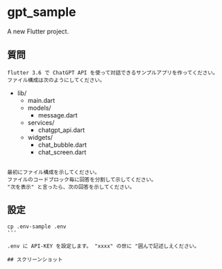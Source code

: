 # gpt_sample

A new Flutter project.

## 質問

```text
flutter 3.6 で ChatGPT API を使って対話できるサンプルアプリを作ってください。
ファイル構成は次のようにしてください。

```
- lib/
  - main.dart
  - models/
    - message.dart
  - services/
    - chatgpt_api.dart
  - widgets/
    - chat_bubble.dart
    - chat_screen.dart
```

最初にファイル構成を示してください。
ファイルのコードブロック毎に回答を分割して示してください。
"次を表示" と言ったら、次の回答を示してください。
```

## 設定

```shell
cp .env-sample .env
'''

.env に API-KEY を設定します。 "xxxx" の世に "囲んで記述しえください。

## スクリーンショット

